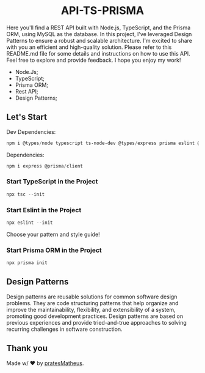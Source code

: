 <h1 align="center"><b>API-TS-PRISMA</b></h1>

<p>Here you'll find a REST API built with Node.js, TypeScript, and the Prisma ORM, using MySQL as the database. In this project, I've leveraged Design Patterns to ensure a robust and scalable architecture. I'm excited to share with you an efficient and high-quality solution. Please refer to this README.md file for some details and instructions on how to use this API. Feel free to explore and provide feedback. I hope you enjoy my work!</p>

<ul>
  <li>Node.Js;</li>
  <li>TypeScript;</li>
  <li>Prisma ORM;</li>
  <li>Rest API;</li>
  <li>Design Patterns;</li>
</ul>

<h2><b>Let's Start</b></h2>

<p>Dev Dependencies:</p>

```powershell
npm i @types/node typescript ts-node-dev @types/express prisma eslint @typescript-eslint/eslint-plugin @typescript-eslint/parser -D
```

<p>Dependencies:</p>

```powershell
npm i express @prisma/client
```

<h3>Start TypeScript in the Project</h3>

```powershell
npx tsc --init
```

<h3>Start Eslint in the Project</h3>

```powershell
npx eslint --init
```

<p>Choose your pattern and style guide!</p>

<h3>Start Prisma ORM in the Project</h3>

```powershell
npx prisma init
```

<h2><b>Design Patterns</b></h2>

<p>
Design patterns are reusable solutions for common software design problems. They are code structuring patterns that help organize and improve the maintainability, flexibility, and extensibility of a system, promoting good development practices. Design patterns are based on previous experiences and provide tried-and-true approaches to solving recurring challenges in software construction.</p>

<h2>Thank you</h2>

Made w/ ❤ by [pratesMatheus](https://github.com/pratesMatheus "pratesMatheus").
